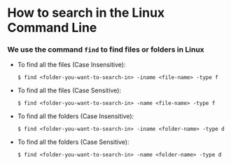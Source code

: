 # How to search in the Linux Command Line

### We use the command `find` to find files or folders in Linux
- To find all the files (Case Insensitive):
    ```
    $ find <folder-you-want-to-search-in> -iname <file-name> -type f
    ```
- To find all the files (Case Sensitive):
    ```
    $ find <folder-you-want-to-search-in> -name <file-name> -type f
    ```
- To find all the folders (Case Insensitive):
    ```
    $ find <folder-you-want-to-search-in> -iname <folder-name> -type d
    ```
- To find all the folders (Case Sensitive):
    ```
    $ find <folder-you-want-to-search-in> -name <folder-name> -type d
    ```
